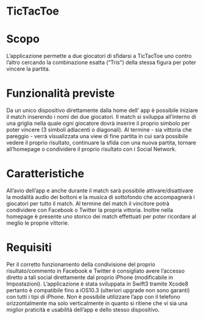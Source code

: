 # TicTacToe

# Scopo
L’applicazione permette a due giocatori di sfidarsi a TicTacToe uno contro l’altro cercando la combinazione esatta (“Tris”) della stessa figura per poter vincere la partita.

# Funzionalità previste
Da un unico dispositivo direttamente dalla home dell’ app è possibile iniziare il match inserendo i nomi dei due giocatori. Il match si sviluppa all’interno di una griglia nella quale ogni giocatore dovrà inserire il proprio simbolo per poter vincere (3 simboli adiacenti o diagonali). Al termine - sia vittoria che pareggio - verrà visualizzata una view di fine partita in cui sarà possibile vedere il proprio risultato, continuare la sfida con una nuova partita, tornare all’homepage o condividere il proprio risultato con i Social Network.

# Caratteristiche
All’avio dell’app e anche durante il match sarà possibile attivare/disattivare la modalità audio dei bottoni e la musica di sottofondo che accompagnerà i giocatori per tutto il match. Al termine del match il vincitore potrà condividere con Facebook o Twitter la propria vittoria. Inoltre nella homepage è presente uno storico dei match effettuati per poter ricordare al meglio le proprie vittorie.

# Requisiti
Per il corretto funzionamento della condivisione del proprio risultato/commento in Facebook e Twitter è consigliato avere l’accesso diretto a tali social direttamente dal proprio iPhone (modificabile in Impostazioni).
L’applicazione è stata sviluppata in Swift3 tramite Xcode8 pertanto è compatibile fino a iOS10.3 (ulteriori upgrade non sono garanti) con tutti i tipi di iPhone.
Non è possibile utilizzare l’app con il telefono orizzontalmente ma solo verticalmente in quanto si ritiene che vi sia una miglior praticità e usabilità dell’app e dello stesso dispositivo.
